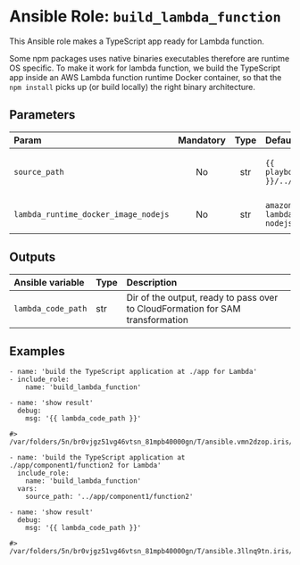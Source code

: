 # Ansible Role: `build_lambda_function`

This Ansible role makes a TypeScript app ready for Lambda function.

Some npm packages uses native binaries executables therefore are runtime OS specific. To make it work for lambda function, we build the
TypeScript app inside an AWS Lambda function runtime Docker container, so that the `npm install` picks up (or build locally) the right
binary architecture.

## Parameters


| Param                                | Mandatory | Type | Default                       | Description                                                                       |
|:-------------------------------------|:---------:|:----:|:------------------------------|:----------------------------------------------------------------------------------|
| `source_path`                        |    No     | str  | `{{ playbook_dir }}/../app`   | Dir of the TypeScript app, where the corresponding`package.json` is located.      |
| `lambda_runtime_docker_image_nodejs` |    No     | str  | `amazon/aws-lambda-nodejs:14` | Docker image to use for the build. Refer to [the definition](./defaults/main.yml) |

## Outputs


| Ansible variable   | Type | Description                                                                    |
|:-------------------|:-----|:-------------------------------------------------------------------------------|
| `lambda_code_path` | str  | Dir of the output, ready to pass over to CloudFormation for SAM transformation |

## Examples

```ansible
- name: 'build the TypeScript application at ./app for Lambda'
- include_role:
    name: 'build_lambda_function'

- name: 'show result'
  debug:
    msg: '{{ lambda_code_path }}'

#> /var/folders/5n/br0vjgz51vg46vtsn_81mpb40000gn/T/ansible.vmn2dzop.iris/lambda_2d6d9acb7b634c4f5aaa00d19ec6c05f

- name: 'build the TypeScript application at ./app/component1/function2 for Lambda'
  include_role:
    name: 'build_lambda_function'
  vars:
    source_path: '../app/component1/function2'

- name: 'show result'
  debug:
    msg: '{{ lambda_code_path }}'

#> /var/folders/5n/br0vjgz51vg46vtsn_81mpb40000gn/T/ansible.3llnq9tn.iris/lambda_803d439027c50820fc5d47105fa363a4
```
